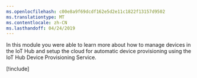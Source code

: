 ```yaml
---
ms.openlocfilehash: c00e8a9f69dcdf162e5d2e11c1822f13157d9502
ms.translationtype: MT
ms.contentlocale: zh-CN
ms.lasthandoff: 04/24/2019
---
```

In this module you were able to learn more about how to manage devices in the IoT Hub and setup the cloud for automatic device provisioning using the IoT Hub Device Provisioning Service.

[!include[](../../../includes/azure-sandbox-cleanup.md)]
